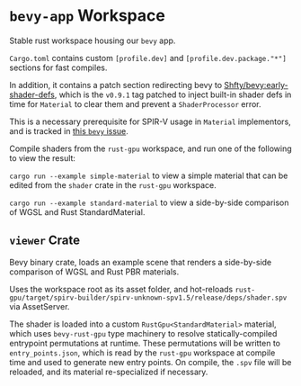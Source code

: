 # `bevy-app` Workspace

Stable rust workspace housing our `bevy` app.

`Cargo.toml` contains custom `[profile.dev]` and `[profile.dev.package."*"]` sections for fast compiles.

In addition, it contains a patch section redirecting bevy to [Shfty/bevy:early-shader-defs](https://github.com/Shfty/bevy/tree/early-shader-defs),
which is the `v0.9.1` tag patched to inject built-in shader defs in time for `Material` to clear them and prevent a `ShaderProcessor` error.

This is a necessary prerequisite for SPIR-V usage in `Material` implementors, and is tracked in [this `bevy` issue](https://github.com/bevyengine/bevy/issues/7771).

Compile shaders from the `rust-gpu` workspace, and run one of the following to view the result:

`cargo run --example simple-material` to view a simple material that can be edited from the `shader` crate in the `rust-gpu` workspace.

`cargo run --example standard-material` to view a side-by-side comparison of WGSL and Rust StandardMaterial.

## `viewer` Crate

Bevy binary crate, loads an example scene that renders a side-by-side comparison of WGSL and Rust PBR materials.

Uses the workspace root as its asset folder, and hot-reloads `rust-gpu/target/spirv-builder/spirv-unknown-spv1.5/release/deps/shader.spv` via AssetServer.

The shader is loaded into a custom `RustGpu<StandardMaterial>` material, which uses `bevy-rust-gpu` type machinery to resolve statically-compiled entrypoint permutations at runtime.
These permutations will be written to `entry_points.json`, which is read by the `rust-gpu` workspace at compile time and used to generate new entry points.
On compile, the `.spv` file will be reloaded, and its material re-specialized if necessary.

